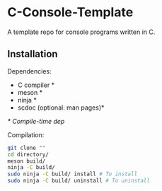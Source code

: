 # C-Console-Template
A template repo for console programs written in C.

## Installation

Dependencies:
* C compiler \*
* meson \*
* ninja \*
* scdoc (optional: man pages)\*

_\* Compile-time dep_

Compilation:
``` sh
git clone ""
cd directory/
meson build/
ninja -C build/
sudo ninja -C build/ install # To install
sudo ninja -C build/ uninstall # To uninstall
```